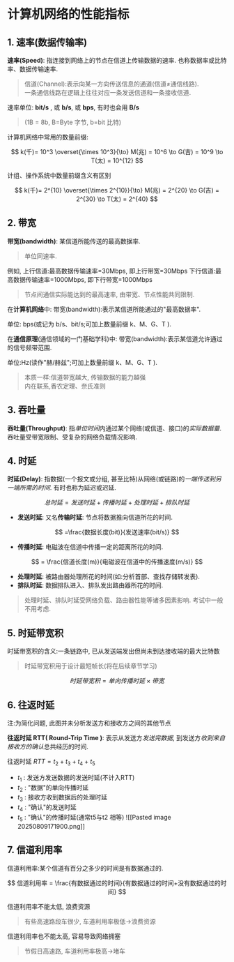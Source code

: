 # 计算机网络的性能指标

## 1. 速率(数据传输率)

<b>速率(Speed)</b>:
指连接到网络上的节点在信道上传输数据的速率. 也称数据率或比特率、数据传输速率.

> 信道(Channel):表示向某一方向传送信息的通道(信道≠通信线路). <BR>
> 一条通信线路在逻辑上往往对应一条发送信道和一条接收信道.

速率单位: **bit/s** , 或 **b/s**, 或 **bps**, 有时也会用 **B/s**

> (1B = 8b, B=Byte 字节, b=bit 比特)

计算机网络中常用的数量前缀:

$$
k(千)= 10^3 \overset{\times 10^3}{\to} M(兆) = 10^6 \to G(吉) = 10^9 \to T(太) = 10^{12}
$$

计组、操作系统中数量前缀含义有区别

$$
k(千)= 2^{10} \overset{\times 2^{10}}{\to}  M(兆) = 2^{20} \to G(吉) = 2^{30} \to T(太) = 2^{40}
$$

## 2. 带宽

<b>带宽(bandwidth)</b>:
某信道所能传送的最高数据率.

> 单位同速率.

例如,
上行信道:最高数据传输速率=30Mbps, 即上行带宽=30Mbps
下行信道:最高数据传输速率=1000Mbps, 即下行带宽=1000Mbps

> 节点间通信实际能达到的最高速率, 由带宽、节点性能共同限制.

在**计算机网络**中:
带宽(bandwidth):表示某信道所能通过的"最高数据率".

单位: bps(或记为 b/s、bit/s;可加上数量前缀 k、M、G、T ).

在**通信原理**(通信领域的一门基础学科)中:
带宽(bandwidth):表示某信道允许通过的信号频带范围.

单位:Hz(读作"赫/赫兹";可加上数量前缀 k、M、G、T ).

> 本质一样:信道带宽越大, 传输数据的能力越强 <BR>
> 内在联系,香农定理、奈氏准则

## 3. 吞吐量

<b>吞吐量(Throughput)</b>:
指*单位时间*内通过某个网络(或信道、接口)的*实际数据量*.
吞吐量受带宽限制、受复杂的网络负载情况影响.

## 4. 时延

<b>时延(Delay)</b>:
指数据(一个报文或分组, 甚至比特)从网络(或链路)的*一端传送到另一端所需的时间*. 有时也称为延迟或迟延.

$$总时延 = 发送时延 + 传播时延 + 处理时延 + 排队时延$$

- **发送时延**: 又名**传输时延**: 节点将数据推向信道所花的时间.

$$
=\frac{数据长度(bit)}{发送速率(bit/s)}
$$

- **传播时延**: 电磁波在信道中传播一定的距离所花的时间.

$$
= \frac{信道长度(m)}{电磁波在信道中的传播速度(m/s)}
$$

- **处理时延**: 被路由器处理所花的时间(如:分析首部、查找存储转发表).
- **排队时延**: 数据排队进入、排队发出路由器所花的时间.

> 处理时延、排队时延受网络负载、路由器性能等诸多因素影响. 考试中一般不用考虑.

## 5. 时延带宽积

时延带宽积的含义:一条链路中, 已从发送端发出但尚未到达接收端的最大比特数

> 时延带宽积用于设计最短帧长(将在后续章节学习)

$$
时延带宽积 = 单向传播时延 \times 带宽
$$

## 6. 往返时延

注:为简化问题, 此图并未分析发送方和接收方之间的其他节点

<b>往返时延 RTT( Round-Trip Time )</b>:
表示从发送方*发送完数据*, 到发送方*收到来自接收方的确认*总共经历的时间.

往返时延 $RTT = t_2 + t_3 + t_4 + t_5$

- $t_1$ : 发送方发送数据的发送时延(不计入RTT)
- $t_2$ : "数据"的单向传播时延
- $t_3$ : 接收方收到数据后的处理时延
- $t_4$ : "确认"的发送时延
- $t_5$ : "确认"的传播时延(通常t5与t2 相等)
  ![[Pasted image 20250809171900.png]]

## 7. 信道利用率

信道利用率:某个信道有百分之多少的时间是有数据通过的.

$$
信道利用率 = \frac{有数据通过的时间}{有数据通过的时间+没有数据通过的时间}
$$

信道利用率不能太低, 浪费资源

> 有些高速路段车很少, 车道利用率极低->浪费资源

信道利用率也不能太高, 容易导致网络拥塞

> 节假日高速路, 车道利用率极高->堵车

